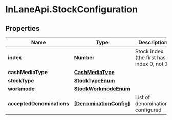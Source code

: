 # InLaneApi.StockConfiguration

## Properties
Name | Type | Description | Notes
------------ | ------------- | ------------- | -------------
**index** | **Number** | Stock index (the first has index 0, not 1) | 
**cashMediaType** | [**CashMediaType**](CashMediaType.md) |  | 
**stockType** | [**StockTypeEnum**](StockTypeEnum.md) |  | 
**workmode** | [**StockWorkmodeEnum**](StockWorkmodeEnum.md) |  | 
**acceptedDenominations** | [**[DenominationConfig]**](DenominationConfig.md) | List of denominations configured | 
